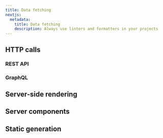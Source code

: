 ```yaml
---
title: Data fetching
nextjs:
  metadata:
    title: Data fetching
    description: Always use linters and formatters in your projects
---
```


## HTTP calls

### REST API

### GraphQL

## Server-side rendering

## Server components

## Static generation
